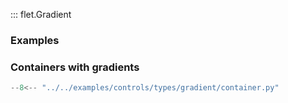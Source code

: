 ::: flet.Gradient

### Examples

### Containers with gradients

```python
--8<-- "../../examples/controls/types/gradient/container.py"
```
